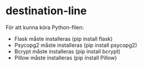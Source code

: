 # destination-line

För att kunna köra Python-filen:
- Flask måste installeras (pip install flask)
- Psycopg2 måste installeras (pip install psycopg2)
- Bcrypt måste installeras (pip install bcrypt)
- Pillow måste installeras (pip install Pillow)
